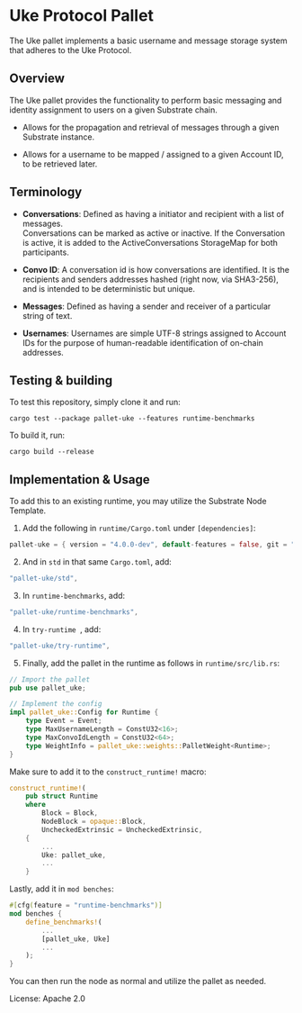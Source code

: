 # Uke Protocol Pallet

The Uke pallet implements a basic username and message storage system that adheres to the Uke Protocol.

## Overview

The Uke pallet provides the functionality to perform basic messaging and identity assignment to
users on a given Substrate chain.

- Allows for the propagation and retrieval of messages through a given Substrate instance.

- Allows for a username to be mapped / assigned to a given Account ID, to be retrieved later.

## Terminology

- **Conversations**: Defined as having a initiator and recipient with a list of messages.  
  Conversations can be marked as active or inactive. If the Conversation is active, it is
  added to the ActiveConversations StorageMap for both participants.

- **Convo ID**: A conversation id is how conversations are identified. It is the recipients and senders addresses hashed (right now, via SHA3-256), and is intended to be deterministic but unique.

- **Messages**: Defined as having a sender and receiver of a particular string of text.

- **Usernames**: Usernames are simple UTF-8 strings assigned to Account IDs for the purpose of human-readable identification
  of on-chain addresses.

## Testing & building

To test this repository, simply clone it and run:

```
cargo test --package pallet-uke --features runtime-benchmarks
```

To build it, run:

```
cargo build --release
```

## Implementation & Usage

To add this to an existing runtime, you may utilize the Substrate Node Template.

1.  Add the following in `runtime/Cargo.toml` under `[dependencies]`:

```rust
pallet-uke = { version = "4.0.0-dev", default-features = false, git = "https://github.com/Uke-Messaging/uke-pallet.git", branch = "main" }
```

2. And in `std` in that same `Cargo.toml`, add:

```rust
"pallet-uke/std",
```

3. In `runtime-benchmarks`, add:

```rust
"pallet-uke/runtime-benchmarks",
```

4. In `try-runtime `, add:

```rust
"pallet-uke/try-runtime",
```

5. Finally, add the pallet in the runtime as follows in `runtime/src/lib.rs`:

```rust
// Import the pallet
pub use pallet_uke;
```

```rust
// Implement the config
impl pallet_uke::Config for Runtime {
	type Event = Event;
	type MaxUsernameLength = ConstU32<16>;
	type MaxConvoIdLength = ConstU32<64>;
	type WeightInfo = pallet_uke::weights::PalletWeight<Runtime>;
}
```

Make sure to add it to the `construct_runtime!` macro:

```rust
construct_runtime!(
	pub struct Runtime
	where
		Block = Block,
		NodeBlock = opaque::Block,
		UncheckedExtrinsic = UncheckedExtrinsic,
	{
        ...
		Uke: pallet_uke,
        ...
    }
```

Lastly, add it in `mod benches`:

```rust
#[cfg(feature = "runtime-benchmarks")]
mod benches {
	define_benchmarks!(
        ...
		[pallet_uke, Uke]
        ...
	);
}
```

You can then run the node as normal and utilize the pallet as needed.

License: Apache 2.0


